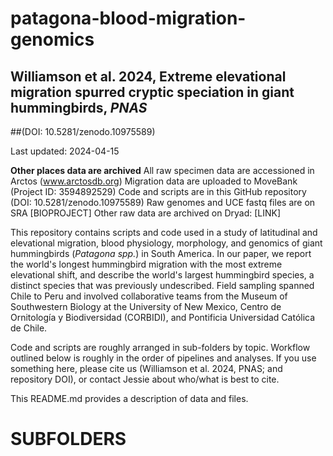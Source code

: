 # patagona-blood-migration-genomics

## Williamson et al. 2024, Extreme elevational migration spurred cryptic speciation in giant hummingbirds, *PNAS* 
##(DOI: 10.5281/zenodo.10975589)

Last updated: 2024-04-15

**Other places data are archived**
All raw specimen data are accessioned in Arctos (www.arctosdb.org)
Migration data are uploaded to MoveBank (Project ID: 3594892529)
Code and scripts are in this GitHub repository (DOI: 10.5281/zenodo.10975589)
Raw genomes and UCE fastq files are on SRA [BIOPROJECT]
Other raw data are archived on Dryad: [LINK]

This repository contains scripts and code used in a study of latitudinal and elevational migration, blood physiology, morphology, and genomics of giant hummingbirds (*Patagona spp.*) in South America. In our paper, we report the world's longest hummingbird migration with the most extreme elevational shift, and describe the world's largest hummingbird species, a distinct species that was previously undescribed. Field sampling spanned Chile to Peru and involved collaborative teams from the Museum of Southwestern Biology at the University of New Mexico, Centro de Ornitología y Biodiversidad (CORBIDI), and Pontificia Universidad Católica de Chile. 

Code and scripts are roughly arranged in sub-folders by topic. Workflow outlined below is roughly in the order of pipelines and analyses. If you use something here, please cite us (Williamson et al. 2024, PNAS; and repository DOI), or contact Jessie about who/what is best to cite. 

This README.md provides a description of data and files. 


# SUBFOLDERS 

## 
